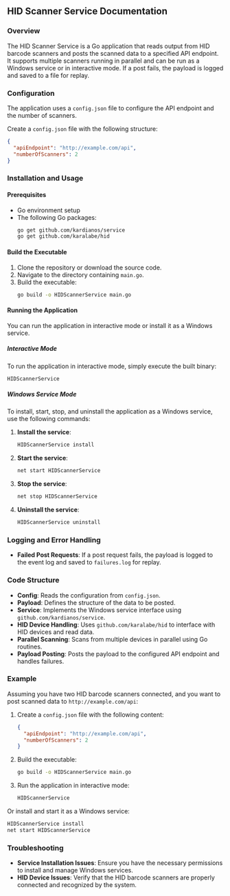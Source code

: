 ## HID Scanner Service Documentation

### Overview

The HID Scanner Service is a Go application that reads output from HID barcode scanners and posts the scanned data to a specified API endpoint. It supports multiple scanners running in parallel and can be run as a Windows service or in interactive mode. If a post fails, the payload is logged and saved to a file for replay.

### Configuration

The application uses a `config.json` file to configure the API endpoint and the number of scanners.

Create a `config.json` file with the following structure:

```json
{
  "apiEndpoint": "http://example.com/api",
  "numberOfScanners": 2
}
```

### Installation and Usage

#### Prerequisites

- Go environment setup
- The following Go packages:
  ```sh
  go get github.com/kardianos/service
  go get github.com/karalabe/hid
  ```

#### Build the Executable

1. Clone the repository or download the source code.
2. Navigate to the directory containing `main.go`.
3. Build the executable:
   ```sh
   go build -o HIDScannerService main.go
   ```

#### Running the Application

You can run the application in interactive mode or install it as a Windows service.

##### Interactive Mode

To run the application in interactive mode, simply execute the built binary:

```sh
HIDScannerService
```

##### Windows Service Mode

To install, start, stop, and uninstall the application as a Windows service, use the following commands:

1. **Install the service**:

   ```sh
   HIDScannerService install
   ```

2. **Start the service**:

   ```sh
   net start HIDScannerService
   ```

3. **Stop the service**:

   ```sh
   net stop HIDScannerService
   ```

4. **Uninstall the service**:
   ```sh
   HIDScannerService uninstall
   ```

### Logging and Error Handling

- **Failed Post Requests**: If a post request fails, the payload is logged to the event log and saved to `failures.log` for replay.

### Code Structure

- **Config**: Reads the configuration from `config.json`.
- **Payload**: Defines the structure of the data to be posted.
- **Service**: Implements the Windows service interface using `github.com/kardianos/service`.
- **HID Device Handling**: Uses `github.com/karalabe/hid` to interface with HID devices and read data.
- **Parallel Scanning**: Scans from multiple devices in parallel using Go routines.
- **Payload Posting**: Posts the payload to the configured API endpoint and handles failures.

### Example

Assuming you have two HID barcode scanners connected, and you want to post scanned data to `http://example.com/api`:

1. Create a `config.json` file with the following content:

   ```json
   {
     "apiEndpoint": "http://example.com/api",
     "numberOfScanners": 2
   }
   ```

2. Build the executable:

   ```sh
   go build -o HIDScannerService main.go
   ```

3. Run the application in interactive mode:
   ```sh
   HIDScannerService
   ```

Or install and start it as a Windows service:

```sh
HIDScannerService install
net start HIDScannerService
```

### Troubleshooting

- **Service Installation Issues**: Ensure you have the necessary permissions to install and manage Windows services.
- **HID Device Issues**: Verify that the HID barcode scanners are properly connected and recognized by the system.
